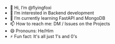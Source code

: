 - 👋 Hi, I’m @flyingfoxi
- 👀 I’m interested in Backend development
- 🌱 I’m currently learning FastAPI and MongoDB
- 📫 How to reach me: DM / Issues on the Projects
- 😄 Pronouns: He/Him
- ⚡ Fun fact: It's all just 1's and 0's
